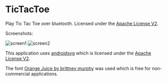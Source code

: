 # TicTacToe

Play Tic Tac Toe over bluetooth. Licensed under the [Apache License V2](http://www.apache.org/licenses/LICENSE-2.0).

Screenshots:

![screen1](https://user-images.githubusercontent.com/22525665/30083668-af1a85fa-928f-11e7-9543-5ed7a7d888e1.png)
![screen2](https://user-images.githubusercontent.com/22525665/30083671-b2fea444-928f-11e7-8205-74a00ba451a2.png)


This application uses [androidsvg](https://github.com/BigBadaboom/androidsvg) which is licensed under the [Apache License V2](http://www.apache.org/licenses/LICENSE-2.0).

The font [Orange Juice by brittney murphy](https://www.brittneymurphydesign.com) was used which is free for non-commercial applications.

